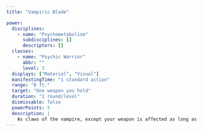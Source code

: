 ```yaml
---
title: "Vampiric Blade"

power:
  disciplines:
    - name: "Psychometabolism"
      subdisciplines: []
      descriptors: []
  classes:
    - name: "Psychic Warrior"
      abbr: ""
      level: 3
  displays: ["Material", "Visual"]
  manifestingTime: "1 standard action"
  range: "0 ft."
  target: "One weapon you hold"
  duration: "1 round/level"
  dismissable: false
  powerPoints: 5
  description: |
    As claws of the vampire, except your weapon is affected as long as it remains in your grip or until this power's duration expires.
---
```

